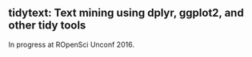 <!-- README.md is generated from README.Rmd. Please edit that file -->

tidytext: Text mining using dplyr, ggplot2, and other tidy tools
---------------

In progress at ROpenSci Unconf 2016.


